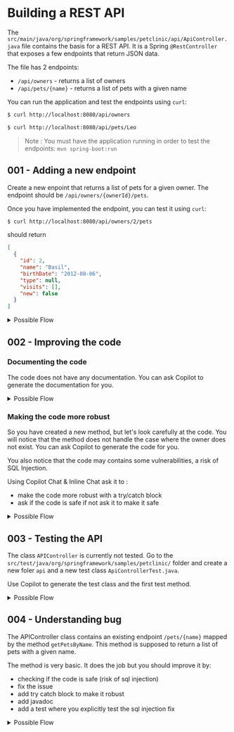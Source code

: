 # Building a REST API

The `src/main/java/org/springframework/samples/petclinic/api/ApiController.java` file contains the basis for a REST API. It is a Spring `@RestController` that exposes a few endpoints that return JSON data.

The file has 2 endpoints:

- `/api/owners` - returns a list of owners
- `/api/pets/{name}` - returns a list of pets with a given name

You can run the application and test the endpoints using `curl`:

```bash
$ curl http://localhost:8080/api/owners

$ curl http://localhost:8080/api/pets/Leo
```

> Note : You must have the application running in order to test the endpoints: `mvn spring-boot:run`

## 001 - Adding a new endpoint

Create a new enpoint that returns a list of pets for a given owner. The endpoint should be `/api/owners/{ownerId}/pets`.

Once you have implemented the endpoint, you can test it using `curl`:

```bash
$ curl http://localhost:8080/api/owners/2/pets
```
should return
```json
[
  {
    "id": 2,
    "name": "Basil",
    "birthDate": "2012-08-06",
    "type": null,
    "visits": [],
    "new": false
  }
]
```


<details>

<summary>Possible Flow</summary>

1. Add a comment with `Create a new enpoint that returns a list of pets for a given owner. The endpoint should be /api/owners/{ownerId}/pets.`
2. Let Copilot drive your through the implementation
3. If you have compilation errors, for example related to the `Date`, you can right click on the error in the terminal and  and ask Copilot to explain.
4. You can also select the line where the error is and ask Copilot `how to change the type of the date in the selected code`

</details>

## 002 - Improving the code

### Documenting the code

The code does not have any documentation. You can ask Copilot to generate the documentation for you.

<details>

<summary>Possible Flow</summary>

1. Select the method code
2. Right Click and go to `Copilot` -> `Generate Doc`

</details>

### Making the code more robust

So you have created a new method, but let's look carefully at the code. You will notice that the method does not handle the case where the owner does not exist. You can ask Copilot to generate the code for you.

You also notice that the code may contains some vulnerabilities, a risk of SQL Injection.

Using Copilot Chat & Inline Chat ask it to :
- make the code more robust with a try/catch block
- ask if the code is safe if not ask it to make it safe

<details>

<summary>Possible Flow</summary>

1. In Copilot Inline Chat you can for example ask `make this code more robust with a try catch bloc and deal with empty owner id`
2. Select the function, and ask Copilot to `is this code safe?`
3. See the response and apply the fix

</details>

## 003 - Testing the API

The class `APIController` is currently not tested. Go to the `src/test/java/org/springframework/samples/petclinic/` folder and create a new foler `api` and a new test class `ApiControllerTest.java`.

Use Copilot to generate the test class and the first test method.

<details>

<summary>Possible Flow</summary>

1. Go in the `ApiControllerTest.java`
2. Using the inline chat (ctrl + i) ask Copilot to `create a test for the api/owners endpoint same as the PetClinitIntegrationTest`
3. Adapt the code if needed using Copilot (or not...)
4. Run the test using `mvn test` or using the IDE (`mvn clean spring-javaformat:apply  test -Dtest="ApiControllerTest"`)

</details>

## 004 - Understanding bug

The APIController class contains an existing endpoint `/pets/{name}` mapped by the method `getPetsByName`. This method is supposed to return a list of pets with a given name. 

The method is very basic. It does the job but you should improve it by:
- checking if the code is safe (risk of sql injection)
- fix the issue 
- add try catch block to make it robust
- add javadoc
- add a test where you explicitly test the sql injection fix


<details>

<summary>Possible Flow</summary>

1. Select the method and ask Copilot Chat to `explain this`
1. The explanation explains that code but also mentions that the code is not safe
1. Look at the next question from Copilot chat
1. Ask Copilot to fix this with a `place holder` variable
1. Add a try catch block using Inline Chat
1. Add a javadoc using Inline Chat
1. When done, create a test for example asking `@workspace Add new test to check that the code is safe from sql injection using a drop table statement`

</details>
